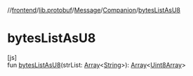 //[frontend](../../../../index.md)/[lib.protobuf](../../index.md)/[Message](../index.md)/[Companion](index.md)/[bytesListAsU8](bytes-list-as-u8.md)

# bytesListAsU8

[js]\
fun [bytesListAsU8](bytes-list-as-u8.md)(strList: [Array](https://kotlinlang.org/api/latest/jvm/stdlib/kotlin/-array/index.html)&lt;[String](https://kotlinlang.org/api/latest/jvm/stdlib/kotlin/-string/index.html)&gt;): [Array](https://kotlinlang.org/api/latest/jvm/stdlib/kotlin/-array/index.html)&lt;[Uint8Array](https://kotlinlang.org/api/latest/jvm/stdlib/org.khronos.webgl/-uint8-array/index.html)&gt;
